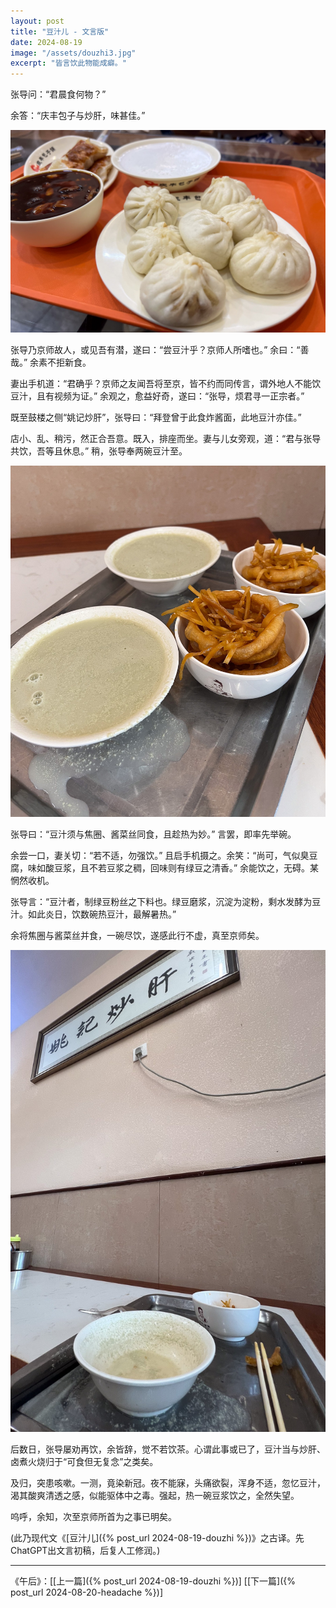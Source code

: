```yaml
---
layout: post
title: "豆汁儿 - 文言版"
date: 2024-08-19
image: "/assets/douzhi3.jpg"
excerpt: "皆言饮此物能成癖。"
---
```



张导问：“君晨食何物？”

余答：“庆丰包子与炒肝，味甚佳。”

<img src="/assets/qfbaozi.jpg" />

张导乃京师故人，或见吾有潜，遂曰：“尝豆汁乎？京师人所嗜也。” 余曰：“善哉。” 余素不拒新食。

妻出手机道：“君确乎？京师之友闻吾将至京，皆不约而同传言，谓外地人不能饮豆汁，且有视频为证。” 余观之，愈益好奇，遂曰：“张导，烦君寻一正宗者。”

既至鼓楼之侧“姚记炒肝”，张导曰：“拜登曾于此食炸酱面，此地豆汁亦佳。”

店小、乱、稍污，然正合吾意。既入，排座而坐。妻与儿女旁观，道：“君与张导共饮，吾等且休息。” 稍，张导奉两碗豆汁至。

<img src="/assets/douzhi1.jpg" />

张导曰：“豆汁须与焦圈、酱菜丝同食，且趁热为妙。” 言罢，即率先举碗。

余尝一口，妻关切：“若不适，勿强饮。” 且启手机摄之。余笑：“尚可，气似臭豆腐，味如酸豆浆，且不若豆浆之稠，回味则有绿豆之清香。” 余能饮之，无碍。某惘然收机。

张导言：“豆汁者，制绿豆粉丝之下料也。绿豆磨浆，沉淀为淀粉，剩水发酵为豆汁。如此炎日，饮数碗热豆汁，最解暑热。”

余将焦圈与酱菜丝并食，一碗尽饮，遂感此行不虚，真至京师矣。

<img src="/assets/douzhi2.jpg" />

后数日，张导屡劝再饮，余皆辞，觉不若饮茶。心谓此事或已了，豆汁当与炒肝、卤煮火烧归于“可食但无复念”之类矣。

及归，突患咳嗽。一测，竟染新冠。夜不能寐，头痛欲裂，浑身不适，忽忆豆汁，渴其酸爽清透之感，似能驱体中之毒。强起，热一碗豆浆饮之，全然失望。

呜呼，余知，次至京师所首为之事已明矣。

(此乃现代文《[豆汁儿]({% post_url 2024-08-19-douzhi %})》之古译。先ChatGPT出文言初稿，后复人工修润。)


----
《午后》：\[[上一篇]({% post_url 2024-08-19-douzhi %})\] \[[下一篇]({% post_url 2024-08-20-headache %})\] 
